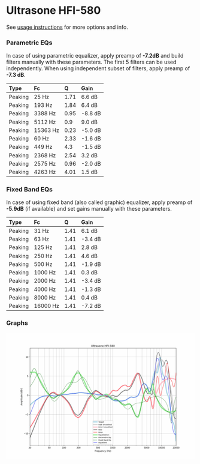 # Ultrasone HFI-580
See [usage instructions](https://github.com/jaakkopasanen/AutoEq#usage) for more options and info.

### Parametric EQs
In case of using parametric equalizer, apply preamp of **-7.2dB** and build filters manually
with these parameters. The first 5 filters can be used independently.
When using independent subset of filters, apply preamp of **-7.3 dB**.

| Type    | Fc       |    Q | Gain    |
|:--------|:---------|:-----|:--------|
| Peaking | 25 Hz    | 1.71 | 6.6 dB  |
| Peaking | 193 Hz   | 1.84 | 6.4 dB  |
| Peaking | 3388 Hz  | 0.95 | -8.8 dB |
| Peaking | 5112 Hz  | 0.9  | 9.0 dB  |
| Peaking | 15363 Hz | 0.23 | -5.0 dB |
| Peaking | 60 Hz    | 2.33 | -1.6 dB |
| Peaking | 449 Hz   | 4.3  | -1.5 dB |
| Peaking | 2368 Hz  | 2.54 | 3.2 dB  |
| Peaking | 2575 Hz  | 0.96 | -2.0 dB |
| Peaking | 4263 Hz  | 4.01 | 1.5 dB  |

### Fixed Band EQs
In case of using fixed band (also called graphic) equalizer, apply preamp of **-5.9dB**
(if available) and set gains manually with these parameters.

| Type    | Fc       |    Q | Gain    |
|:--------|:---------|:-----|:--------|
| Peaking | 31 Hz    | 1.41 | 6.1 dB  |
| Peaking | 63 Hz    | 1.41 | -3.4 dB |
| Peaking | 125 Hz   | 1.41 | 2.8 dB  |
| Peaking | 250 Hz   | 1.41 | 4.6 dB  |
| Peaking | 500 Hz   | 1.41 | -1.9 dB |
| Peaking | 1000 Hz  | 1.41 | 0.3 dB  |
| Peaking | 2000 Hz  | 1.41 | -3.4 dB |
| Peaking | 4000 Hz  | 1.41 | -1.3 dB |
| Peaking | 8000 Hz  | 1.41 | 0.4 dB  |
| Peaking | 16000 Hz | 1.41 | -7.2 dB |

### Graphs
![](./Ultrasone%20HFI-580.png)